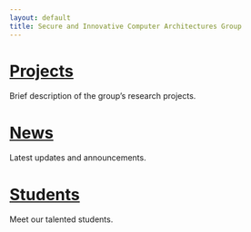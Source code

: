 ```yaml
---
layout: default
title: Secure and Innovative Computer Architectures Group
---
```


# [Projects](projects.md)
Brief description of the group’s research projects.

# [News](news.md)
Latest updates and announcements.

# [Students](students.md)
Meet our talented students.
